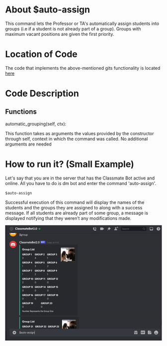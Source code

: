 # About $auto-assign
This command lets the Professor or TA's automatically assign students into groups (i.e if a student is not already part of a group).
Groups with maximum vacant positions are given the first priority.

# Location of Code
The code that implements the above-mentioned gits functionality is located [here](https://github.com/Ashwinshankar98/ClassMateBot/blob/main/cogs/groups.py)

# Code Description
## Functions
automatic_grouping(self, ctx): <br>

This function takes as arguments the values provided by the constructor through self, context in which the command was called. No additional arguments are needed

# How to run it? (Small Example)
Let's say that you are in the server that has the Classmate Bot active and online. All you have to do is dm bot and
enter the command 'auto-assign'.
```
$auto-assign
```
Successful execution of this command will display the names of the students and the groups they are assigned to along with a success message.
If all students are already part of some group, a message is displayed notifying that they weren’t any modifications made.

![$auto-assign](https://github.com/Ashwinshankar98/ClassMateBot/blob/main/data/media/Auto-grouping.gif)
